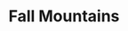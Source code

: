 ---
title: Fall Mountains
mainimage: "/images/fall-mountains/sunrise.jpg"
images:
    - imagepath: "/images/fall-mountains/sunrise.jpg"
      alttext: Sunrise at mountain summit with mist and fall foliage
      description: Sunrise
    - imagepath: "/images/fall-mountains/sunset.jpg"
      alttext: Sunset at lake with mountains in the background
      description: Sunset
---